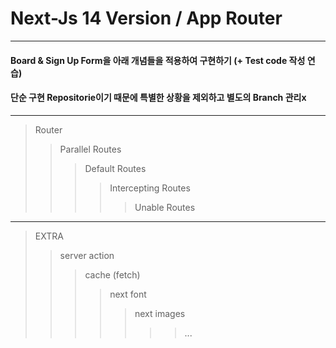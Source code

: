 # Next-Js 14 Version / App Router

---

#### Board & Sign Up Form을 아래 개념들을 적용하여 구현하기 (+ Test code 작성 연습)

#### 단순 구현 Repositorie이기 때문에 특별한 상황을 제외하고 별도의 Branch 관리x

---

> Router
>
> > Parallel Routes
> >
> > > Default Routes
> > >
> > > > Intercepting Routes
> > > >
> > > > > Unable Routes

---

> EXTRA
>
> > server action
> >
> > > cache (fetch)
> > >
> > > > next font
> > > >
> > > > > next images
> > > > >
> > > > > > > ...
